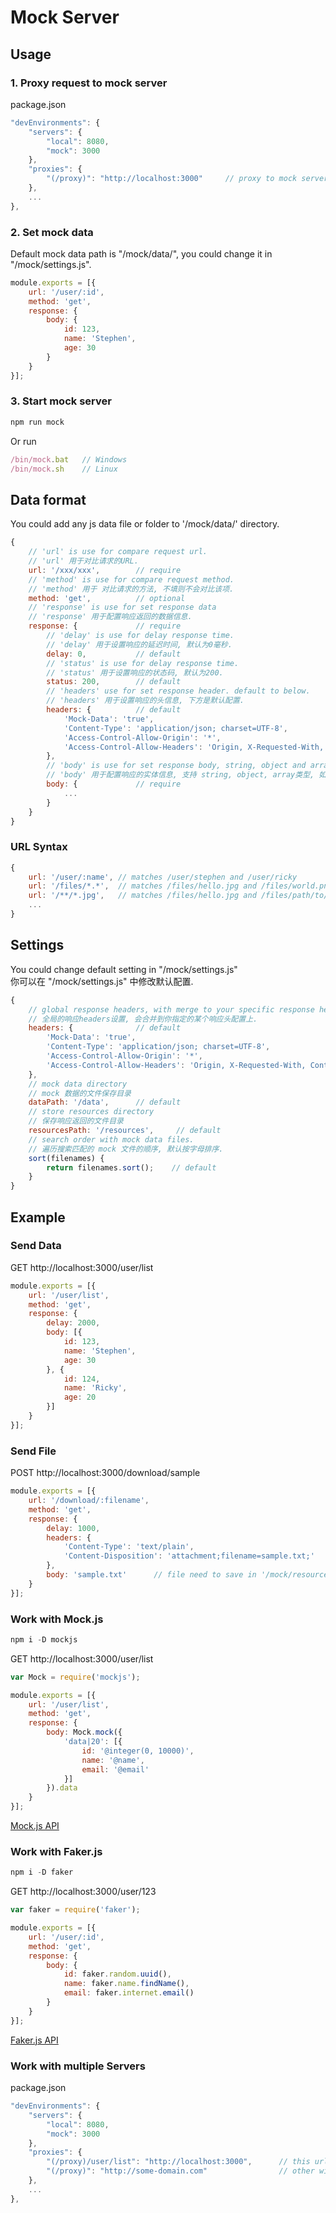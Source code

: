 # Mock Server

## Usage
### 1. Proxy request to mock server
package.json
```js
"devEnvironments": {
    "servers": {
        "local": 8080,
        "mock": 3000
    },
    "proxies": {
        "(/proxy)": "http://localhost:3000"     // proxy to mock server
    },
    ...
},
```

### 2. Set mock data
Default mock data path is "/mock/data/", you could change it in "/mock/settings.js".
```js
module.exports = [{
    url: '/user/:id',
    method: 'get',
    response: {
        body: {
            id: 123,
            name: 'Stephen',
            age: 30
        }
    }
}];
```

### 3. Start mock server
```js
npm run mock
```
Or run
```js
/bin/mock.bat   // Windows
/bin/mock.sh    // Linux
```

## Data format
You could add any js data file or folder to '/mock/data/' directory.
```js
{
    // 'url' is use for compare request url.
    // 'url' 用于对比请求的URL.
    url: '/xxx/xxx',        // require
    // 'method' is use for compare request method.
    // 'method' 用于 对比请求的方法, 不填则不会对比该项.
    method: 'get',          // optional
    // 'response' is use for set response data
    // 'response' 用于配置响应返回的数据信息.
    response: {             // require
        // 'delay' is use for delay response time.
        // 'delay' 用于设置响应的延迟时间, 默认为0毫秒.
        delay: 0,           // default
        // 'status' is use for delay response time.
        // 'status' 用于设置响应的状态码, 默认为200.
        status: 200,        // default
        // 'headers' use for set response header. default to below.
        // 'headers' 用于设置响应的头信息, 下方是默认配置.
        headers: {          // default
            'Mock-Data': 'true',
            'Content-Type': 'application/json; charset=UTF-8',
            'Access-Control-Allow-Origin': '*',
            'Access-Control-Allow-Headers': 'Origin, X-Requested-With, Content-Type, Accept'
        },
        // 'body' is use for set response body, string, object and array are supported, if type to String and end with '.xxx' means this is a file path and default root path is "/mock/resources/", you can change it in "/mock/settings.js".
        // 'body' 用于配置响应的实体信息, 支持 string, object, array类型, 如果类型为 String 并且以 '.xxx' 后缀结尾, 则表示该配置项为一个文件路径, 且默认根目录为 "/mock/resources/",该功能用于返回文件, 可以在 "mock/settings.js" 中修改默认配置.
        body: {             // require
            ...
        }
    }
}
```

### URL Syntax
```js
{
    url: '/user/:name', // matches /user/stephen and /user/ricky
    url: '/files/*.*',  // matches /files/hello.jpg and /files/world.png
    url: '/**/*.jpg',   // matches /files/hello.jpg and /files/path/to/world.jpg
    ...
}
```

## Settings
You could change default setting in "/mock/settings.js"  
你可以在 "/mock/settings.js" 中修改默认配置.
```js
{
    // global response headers, with merge to your specific response headers.
    // 全局的响应headers设置, 会合并到你指定的某个响应头配置上.
    headers: {              // default
        'Mock-Data': 'true',
        'Content-Type': 'application/json; charset=UTF-8',
        'Access-Control-Allow-Origin': '*',
        'Access-Control-Allow-Headers': 'Origin, X-Requested-With, Content-Type, Accept'
    },
    // mock data directory
    // mock 数据的文件保存目录
    dataPath: '/data',      // default
    // store resources directory
    // 保存响应返回的文件目录
    resourcesPath: '/resources',     // default
    // search order with mock data files.
    // 遍历搜索匹配的 mock 文件的顺序, 默认按字母排序.
    sort(filenames) {
        return filenames.sort();    // default
    }
}
```

## Example

### Send Data
GET http://localhost:3000/user/list
```js
module.exports = [{
    url: '/user/list',
    method: 'get',
    response: {
        delay: 2000,
        body: [{
            id: 123,
            name: 'Stephen',
            age: 30
        }, {
            id: 124,
            name: 'Ricky',
            age: 20
        }]
    }
}];
```

### Send File
POST http://localhost:3000/download/sample
```js
module.exports = [{
    url: '/download/:filename',
    method: 'get',
    response: {
        delay: 1000,
        headers: {
            'Content-Type': 'text/plain',
            'Content-Disposition': 'attachment;filename=sample.txt;'
        },
        body: 'sample.txt'      // file need to save in '/mock/resources' directory. 需要将下载的文件保存在 '/mock/resources' 目录中.
    }
}];
```

### Work with Mock.js
```js
npm i -D mockjs
```
GET http://localhost:3000/user/list
```js
var Mock = require('mockjs');

module.exports = [{
    url: '/user/list',
    method: 'get',
    response: {
        body: Mock.mock({
            'data|20': [{
                id: '@integer(0, 10000)',
                name: '@name',
                email: '@email'
            }]
        }).data
    }
}];
```
[Mock.js API](https://github.com/nuysoft/Mock/wiki)

### Work with Faker.js
```js
npm i -D faker
```
GET http://localhost:3000/user/123  
```js
var faker = require('faker');

module.exports = [{
    url: '/user/:id',
    method: 'get',
    response: {
        body: {
            id: faker.random.uuid(),
            name: faker.name.findName(),
            email: faker.internet.email()
        }
    }
}];
```
[Faker.js API](https://github.com/Marak/Faker.js#readme)

### Work with multiple Servers
package.json
```js
"devEnvironments": {
    "servers": {
        "local": 8080,
        "mock": 3000
    },
    "proxies": {
        "(/proxy)/user/list": "http://localhost:3000",      // this url request will proxy to mock server. the order is important.
        "(/proxy)": "http://some-domain.com"                // other will proxy to api server.
    },
    ...
},
```